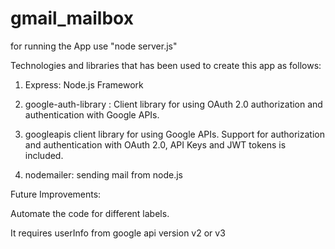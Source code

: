 # gmail_mailbox

for running the App use "node server.js"

Technologies and libraries that has been used to create this app as follows:

1) Express: Node.js Framework

2) google-auth-library : Client library for using OAuth 2.0 authorization and authentication with Google APIs.
   
3) googleapis client library for using Google APIs. Support for authorization and authentication with OAuth 2.0, API Keys and JWT tokens is included. 

4) nodemailer: sending mail from node.js

Future Improvements:

Automate the code for different labels.

It requires userInfo from google api version v2 or v3

